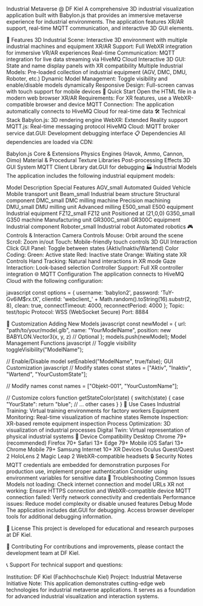 Industrial Metaverse @ DF Kiel
A comprehensive 3D industrial visualization application built with Babylon.js that provides an immersive metaverse experience for industrial environments. The application features XR/AR support, real-time MQTT communication, and interactive 3D GUI elements.

🌟 Features
3D Industrial Scene: Interactive 3D environment with multiple industrial machines and equipment
XR/AR Support: Full WebXR integration for immersive VR/AR experiences
Real-time Communication: MQTT integration for live data streaming via HiveMQ Cloud
Interactive 3D GUI: State and name display panels with XR compatibility
Multiple Industrial Models: Pre-loaded collection of industrial equipment (AGV, DMC, DMU, Roboter, etc.)
Dynamic Model Management: Toggle visibility and enable/disable models dynamically
Responsive Design: Full-screen canvas with touch support for mobile devices
🚀 Quick Start
Open the HTML file in a modern web browser
XR/AR Requirements: For XR features, use a WebXR-compatible browser and device
MQTT Connection: The application automatically connects to HiveMQ Cloud for real-time data
🛠 Technical Stack
Babylon.js: 3D rendering engine
WebXR: Extended Reality support
MQTT.js: Real-time messaging protocol
HiveMQ Cloud: MQTT broker service
dat.GUI: Development debugging interface
📋 Dependencies
All dependencies are loaded via CDN:

Babylon.js Core & Extensions
Physics Engines (Havok, Ammo, Cannon, Oimo)
Material & Procedural Texture Libraries
Post-processing Effects
3D GUI System
MQTT Client Library
dat.GUI for debugging
🏭 Industrial Models
The application includes the following industrial equipment models:

Model	Description	Special Features
AGV_small	Automated Guided Vehicle	Mobile transport unit
Beam_small	Industrial beam structure	Structural component
DMC_small	DMC milling machine	Precision machining
DMU_small	DMU milling unit	Advanced milling
E500_small	E500 equipment	Industrial equipment
FZ12_small	FZ12 unit	Positioned at (21,0,0)
G350_small	G350 machine	Manufacturing unit
GR300C_small	GR300C equipment	Industrial component
Roboter_small	Industrial robot	Automated robotics
🎮 Controls & Interaction
Camera Controls
Mouse: Orbit around the scene
Scroll: Zoom in/out
Touch: Mobile-friendly touch controls
3D GUI Interaction
Click GUI Panel: Toggle between states (Aktiv/Inaktiv/Wartend)
Color Coding:
Green: Active state
Red: Inactive state
Orange: Waiting state
XR Controls
Hand Tracking: Natural hand interactions in XR mode
Gaze Interaction: Look-based selection
Controller Support: Full XR controller integration
🌐 MQTT Configuration
The application connects to HiveMQ Cloud with the following configuration:

javascript
const options = {
    username: 'babylon2',
    password: 'TuY-Gv6iM$rx.tX',
    clientId: 'webclient_' + Math.random().toString(16).substr(2, 8),
    clean: true,
    connectTimeout: 4000,
    reconnectPeriod: 4000
};
Topic: test/topic Protocol: WSS (WebSocket Secure) Port: 8884

🔧 Customization
Adding New Models
javascript
const newModel = {
    url: "path/to/your/model.glb",
    name: "YourModelName",
    position: new BABYLON.Vector3(x, y, z) // Optional
};
models.push(newModel);
Model Management Functions
javascript
// Toggle visibility
toggleVisibility("ModelName");

// Enable/Disable model
setEnabled("ModelName", true/false);
GUI Customization
javascript
// Modify states
const states = ["Aktiv", "Inaktiv", "Wartend", "YourCustomState"];

// Modify names
const names = ["Objekt-001", "YourCustomName"];

// Customize colors
function getStateColor(state) {
    switch(state) {
        case "YourState": return "blue";
        // ... other cases
    }
}
🎯 Use Cases
Industrial Training: Virtual training environments for factory workers
Equipment Monitoring: Real-time visualization of machine states
Remote Inspection: XR-based remote equipment inspection
Process Optimization: 3D visualization of industrial processes
Digital Twin: Virtual representation of physical industrial systems
📱 Device Compatibility
Desktop
Chrome 79+ (recommended)
Firefox 70+
Safari 13+
Edge 79+
Mobile
iOS Safari 13+
Chrome Mobile 79+
Samsung Internet 10+
XR Devices
Oculus Quest/Quest 2
HoloLens 2
Magic Leap 2
WebXR-compatible headsets
🔒 Security Notes
MQTT credentials are embedded for demonstration purposes
For production use, implement proper authentication
Consider using environment variables for sensitive data
🐛 Troubleshooting
Common Issues
Models not loading: Check internet connection and model URLs
XR not working: Ensure HTTPS connection and WebXR-compatible device
MQTT connection failed: Verify network connectivity and credentials
Performance issues: Reduce model complexity or disable unused features
Debug Mode
The application includes dat.GUI for debugging. Access browser developer tools for additional debugging information.

📄 License
This project is developed for educational and research purposes at DF Kiel.

🤝 Contributing
For contributions and improvements, please contact the development team at DF Kiel.

📞 Support
For technical support and questions:

Institution: DF Kiel (Fachhochschule Kiel)
Project: Industrial Metaverse Initiative
Note: This application demonstrates cutting-edge web technologies for industrial metaverse applications. It serves as a foundation for advanced industrial visualization and interaction systems.

